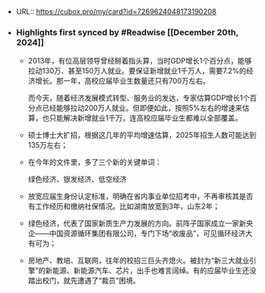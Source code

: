 - URL:: https://cubox.pro/my/card?id=7269624048173190208
- ### Highlights first synced by #Readwise [[December 20th, 2024]]
    - 2013年，有位高层领导曾经掰着指头算，当时GDP增长1个百分点，能够拉动130万、甚至150万人就业。要保证新增就业1千万人，需要7.2%的经济增长。那一年，高校应届毕业生数量还只有700万左右。
      
      
      
      而今天，随着经济发展模式转型、服务业的发达，专家估算GDP增长1个百分点已经能够拉动200万人就业。但即便如此，按照5%左右的增速来估算，也只能解决新增就业1千万，连高校应届毕业生都难以全部覆盖。
    - 硕士博士大扩招，根据这几年的平均增速估算，2025年招生人数可能达到135万左右；
    - 在今年的文件里，多了三个新的关键单词：
      
      
      
      绿色经济、银发经济、低空经济
    - 放宽应届生身份认定标准，明确在省内事业单位招考中，不再审核其是否有工作经历和缴纳社保情况。比如湖南放宽到3年，山东2年；
    - 绿色经济，代表了国家新质生产力发展的方向。前阵子国家成立一家新央企——中国资源循环集团有限公司，专门下场“收废品”，可见循环经济大有可为；
    - 房地产、教培、互联网，往年的校招三巨头齐熄火。被封为“新三大就业引擎”的新能源、新能源汽车、芯片，出手也难言阔绰。有的应届毕业生还没踏出校门，就先遭遇了“裁员”困境。
